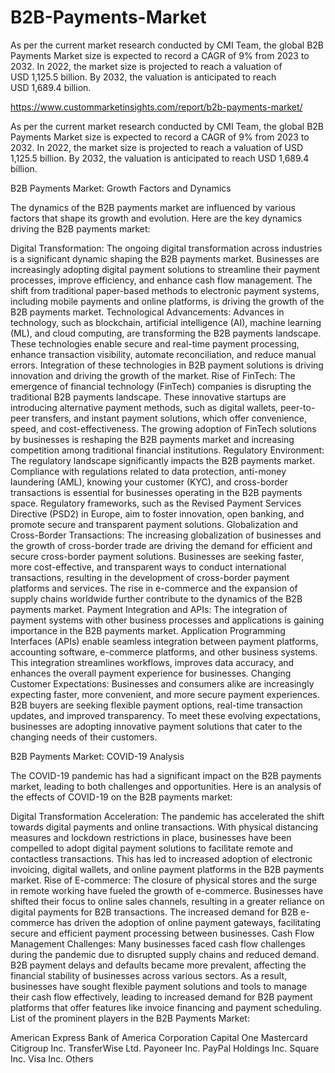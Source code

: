 # B2B-Payments-Market
As per the current market research conducted by CMI Team, the global B2B Payments Market size is expected to record a CAGR of 9% from 2023 to 2032. In 2022, the market size is projected to reach a valuation of USD 1,125.5 billion. By 2032, the valuation is anticipated to reach USD 1,689.4 billion.

https://www.custommarketinsights.com/report/b2b-payments-market/

As per the current market research conducted by CMI Team, the global B2B Payments Market size is expected to record a CAGR of 9% from 2023 to 2032. In 2022, the market size is projected to reach a valuation of USD 1,125.5 billion. By 2032, the valuation is anticipated to reach USD 1,689.4 billion.

B2B Payments Market: Growth Factors and Dynamics

The dynamics of the B2B payments market are influenced by various factors that shape its growth and evolution. Here are the key dynamics driving the B2B payments market:

Digital Transformation: The ongoing digital transformation across industries is a significant dynamic shaping the B2B payments market. Businesses are increasingly adopting digital payment solutions to streamline their payment processes, improve efficiency, and enhance cash flow management. The shift from traditional paper-based methods to electronic payment systems, including mobile payments and online platforms, is driving the growth of the B2B payments market.
Technological Advancements: Advances in technology, such as blockchain, artificial intelligence (AI), machine learning (ML), and cloud computing, are transforming the B2B payments landscape. These technologies enable secure and real-time payment processing, enhance transaction visibility, automate reconciliation, and reduce manual errors. Integration of these technologies in B2B payment solutions is driving innovation and driving the growth of the market.
Rise of FinTech: The emergence of financial technology (FinTech) companies is disrupting the traditional B2B payments landscape. These innovative startups are introducing alternative payment methods, such as digital wallets, peer-to-peer transfers, and instant payment solutions, which offer convenience, speed, and cost-effectiveness. The growing adoption of FinTech solutions by businesses is reshaping the B2B payments market and increasing competition among traditional financial institutions.
Regulatory Environment: The regulatory landscape significantly impacts the B2B payments market. Compliance with regulations related to data protection, anti-money laundering (AML), knowing your customer (KYC), and cross-border transactions is essential for businesses operating in the B2B payments space. Regulatory frameworks, such as the Revised Payment Services Directive (PSD2) in Europe, aim to foster innovation, open banking, and promote secure and transparent payment solutions.
Globalization and Cross-Border Transactions: The increasing globalization of businesses and the growth of cross-border trade are driving the demand for efficient and secure cross-border payment solutions. Businesses are seeking faster, more cost-effective, and transparent ways to conduct international transactions, resulting in the development of cross-border payment platforms and services. The rise in e-commerce and the expansion of supply chains worldwide further contribute to the dynamics of the B2B payments market.
Payment Integration and APIs: The integration of payment systems with other business processes and applications is gaining importance in the B2B payments market. Application Programming Interfaces (APIs) enable seamless integration between payment platforms, accounting software, e-commerce platforms, and other business systems. This integration streamlines workflows, improves data accuracy, and enhances the overall payment experience for businesses.
Changing Customer Expectations: Businesses and consumers alike are increasingly expecting faster, more convenient, and more secure payment experiences. B2B buyers are seeking flexible payment options, real-time transaction updates, and improved transparency. To meet these evolving expectations, businesses are adopting innovative payment solutions that cater to the changing needs of their customers.

B2B Payments Market: COVID-19 Analysis

The COVID-19 pandemic has had a significant impact on the B2B payments market, leading to both challenges and opportunities. Here is an analysis of the effects of COVID-19 on the B2B payments market:

Digital Transformation Acceleration: The pandemic has accelerated the shift towards digital payments and online transactions. With physical distancing measures and lockdown restrictions in place, businesses have been compelled to adopt digital payment solutions to facilitate remote and contactless transactions. This has led to increased adoption of electronic invoicing, digital wallets, and online payment platforms in the B2B payments market.
Rise of E-commerce: The closure of physical stores and the surge in remote working have fueled the growth of e-commerce. Businesses have shifted their focus to online sales channels, resulting in a greater reliance on digital payments for B2B transactions. The increased demand for B2B e-commerce has driven the adoption of online payment gateways, facilitating secure and efficient payment processing between businesses.
Cash Flow Management Challenges: Many businesses faced cash flow challenges during the pandemic due to disrupted supply chains and reduced demand. B2B payment delays and defaults became more prevalent, affecting the financial stability of businesses across various sectors. As a result, businesses have sought flexible payment solutions and tools to manage their cash flow effectively, leading to increased demand for B2B payment platforms that offer features like invoice financing and payment scheduling.
List of the prominent players in the B2B Payments Market:

American Express
Bank of America Corporation
Capital One
Mastercard
Citigroup Inc.
TransferWise Ltd.
Payoneer Inc.
PayPal Holdings Inc.
Square Inc.
Visa Inc.
Others

